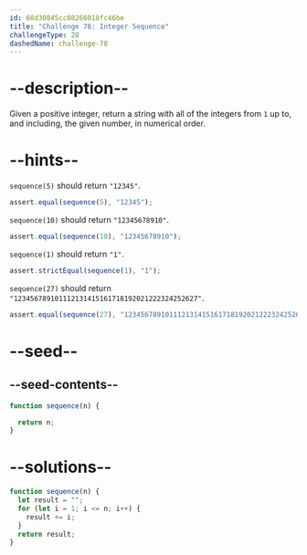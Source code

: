 ```yaml
---
id: 68d30845cc08266018fc46be
title: "Challenge 78: Integer Sequence"
challengeType: 28
dashedName: challenge-78
---
```


# --description--

Given a positive integer, return a string with all of the integers from `1` up to, and including, the given number, in numerical order.

# --hints--

`sequence(5)` should return `"12345"`.

```js
assert.equal(sequence(5), "12345");
```

`sequence(10)` should return `"12345678910"`.

```js
assert.equal(sequence(10), "12345678910");
```

`sequence(1)` should return `"1"`.

```js
assert.strictEqual(sequence(1), "1");
```

`sequence(27)` should return `"123456789101112131415161718192021222324252627"`.

```js
assert.equal(sequence(27), "123456789101112131415161718192021222324252627");
```

# --seed--

## --seed-contents--

```js
function sequence(n) {

  return n;
}
```

# --solutions--

```js
function sequence(n) {
  let result = "";
  for (let i = 1; i <= n; i++) {
    result += i;
  }
  return result;
}
```

